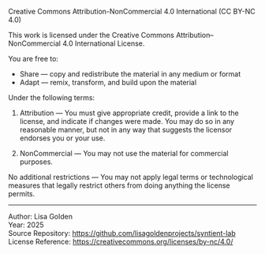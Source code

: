 Creative Commons Attribution-NonCommercial 4.0 International (CC BY-NC 4.0)

This work is licensed under the Creative Commons Attribution–NonCommercial 4.0 International License.

You are free to:

- Share — copy and redistribute the material in any medium or format
- Adapt — remix, transform, and build upon the material

Under the following terms:

1. Attribution — You must give appropriate credit, provide a link to the license, and indicate if changes were made. You may do so in any reasonable manner, but not in any way that suggests the licensor endorses you or your use.

2. NonCommercial — You may not use the material for commercial purposes.

No additional restrictions — You may not apply legal terms or technological measures that legally restrict others from doing anything the license permits.

---

Author: Lisa Golden  
Year: 2025  
Source Repository: https://github.com/lisagoldenprojects/syntient-lab  
License Reference: https://creativecommons.org/licenses/by-nc/4.0/
